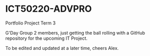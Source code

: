 # ICT50220-ADVPRO
 Portfolio Project Term 3
 
G'Day Group 2 members, just getting the ball rolling with a GitHub repository for the upcoming IT Project.

To be edited and updated at a later time, cheers Alex.